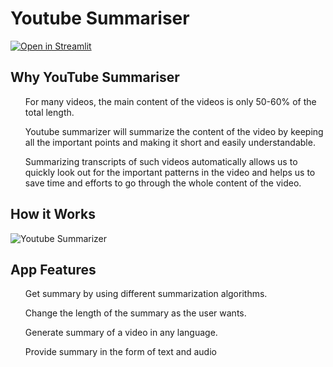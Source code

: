 # Youtube Summariser

[![Open in Streamlit](https://static.streamlit.io/badges/streamlit_badge_black_white.svg)](https://share.streamlit.io/somanyadav/youtube-summariser/main/app.py)

## Why YouTube Summariser

<ul>For many videos, the main content of the videos is only 50-60% of the total length.</ul>

<ul>Youtube summarizer will summarize the content of the video by keeping all the important points and making it short and easily understandable.</ul>

<ul>Summarizing transcripts of such videos automatically allows us to quickly look out for the important patterns in the video and helps us to save time and efforts to go through the whole content of the video.</ul>

## How it Works

![Youtube Summarizer](https://github.com/somanyadav/Youtube-Summariser/blob/main/structure.JPG)


## App Features

<ol>Get summary by using different summarization algorithms.</ol>

<ol>Change the length of the summary as the user wants.</ol>

<ol>Generate summary of a video in any language.</ol>

<ol>Provide summary in the form of text and audio</ol>
